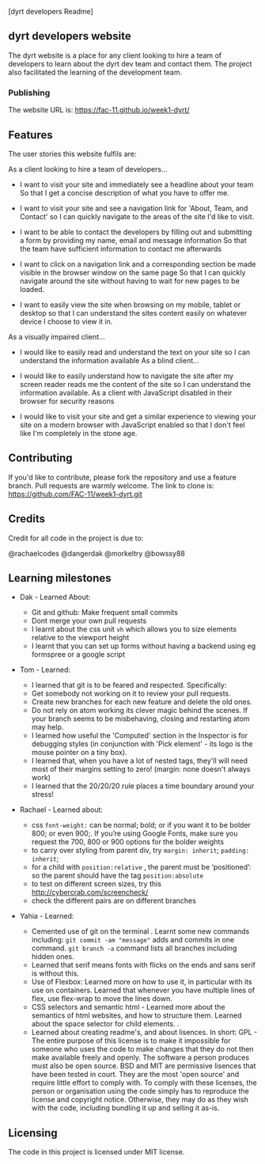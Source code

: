 [dyrt developers Readme]

## dyrt developers website

The dyrt website is a place for any client looking to hire a team of developers to learn about the dyrt dev team and contact them. The project also facilitated the learning of the development team.


### Publishing

The website URL is:
https://fac-11.github.io/week1-dyrt/


## Features



The user stories this website fulfils are:

As a client looking to hire a team of developers...

- I want to visit your site and immediately see a headline about your team
So that I get a concise description of what you have to offer me.

- I want to visit your site and see a navigation link for 'About, Team, and Contact'
so I can quickly navigate to the areas of the site I'd like to visit.

- I want to be able to contact the developers by filling out and submitting a form by providing my name, email and message information
So that the team have sufficient information to contact me afterwards

- I want to click on a navigation link and a corresponding section be made visible in the browser window on the same page
So that I can quickly navigate around the site without having to wait for new pages to be loaded.

- I want to easily view the site when browsing on my mobile, tablet or desktop
so that I can understand the sites content easily on whatever device I choose to view it in.

As a visually impaired client...

- I would like to easily read and understand the text on your site
so I can understand the information available
As a blind client...

- I would like to easily understand how to navigate the site after my screen reader reads me the content of the site
so I can understand the information available.
As a client with JavaScript disabled in their browser for security reasons

- I would like to visit your site and get a similar experience to viewing your site on a modern browser with JavaScript enabled
so that I don't feel like I'm completely in the stone age.




## Contributing


If you'd like to contribute, please fork the repository and use a feature
branch. Pull requests are warmly welcome. The link to clone is:
https://github.com/FAC-11/week1-dyrt.git



## Credits

Credit for all code in the project is due to:

@rachaelcodes
@dangerdak
@morkeltry
@bowssy88

## Learning milestones



 - Dak - Learned About:
   *  Git and github: Make frequent small commits
   * Dont merge your own pull requests
   * I learnt about the css unit `vh` which allows you to size elements relative to the viewport height
   * I learnt that you can set up forms without having a backend
using eg formspree or a google script

- Tom - Learned:
  * I learned that git is to be feared and respected.
Specifically:
  * Get somebody not working on it to review your pull requests.
  * Create new branches for each new feature and delete the old ones.
  * Do not rely on atom working its clever magic behind the scenes. If your branch seems to be misbehaving, closing and restarting atom may help.
  * I learned how useful the 'Computed' section in the Inspector is for debugging styles (in conjunction with 'Pick element' - its logo is the mouse pointer on a tiny box).
  * I learned that, when you have a lot of nested tags, they'll will need most of their margins setting to zero! (margin: none doesn't always work)
  * I learned that the 20/20/20 rule places a time boundary around your stress!

 - Rachael - Learned about:
   * css `font-weight:` can be normal; bold; or if you want it to be bolder 800; or even 900;. If you’re using Google Fonts, make sure you request the 700, 800 or 900 options for the bolder weights
   * to carry over styling from parent div, try `margin: inherit`; `padding: inherit`;
   * for a child with `position:relative` , the parent must be ‘positioned’: so the parent should have the tag `position:absolute`
   * to test on different screen sizes, try this http://cybercrab.com/screencheck/
   * check the different pairs are on different branches

 - Yahia - Learned:
   * Cemented use of git on the terminal . Learnt some new commands including:
	`git commit -am "message"` adds and commits in one command.
   `git branch -a` command lists all branches including hidden ones.
   * Learned that serif means fonts with flicks on the ends and sans serif is without this.
   * Use of Flexbox: Learned more on how to use it, in particular with its use on containers. Learned that whenever you have multiple lines of flex, use flex-wrap to move the lines down.
   * CSS selectors and semantic html - Learned more about the semantics of html websites, and how to structure them. Learned about the space selector for child elements. .
   * Learned about creating readme's, and about lisences. In short: GPL - The entire purpose of this license is to make it impossible for someone who uses the code to make changes that they do not then make available freely and openly. The software a person produces must also be open source. BSD and MIT are permissive lisences that have been tested in court.  They are the most 'open source' and require little effort to comply with. To comply with these licenses, the person or organisation using the code simply has to reproduce the license and copyright notice. Otherwise, they may do as they wish with the code, including bundling it up and selling it as-is.




## Licensing

The code in this project is licensed under MIT license.
